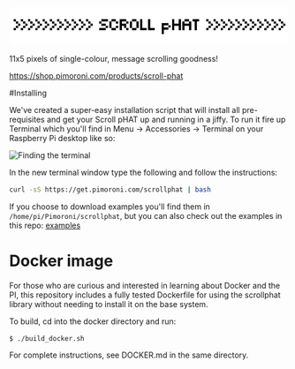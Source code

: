 ![Scroll pHAT](scroll-phat-logo-new.png)

11x5 pixels of single-colour, message scrolling goodness!

https://shop.pimoroni.com/products/scroll-phat

#Installing

We've created a super-easy installation script that will install all pre-requisites and get your Scroll pHAT up and running in a jiffy. To run it fire up Terminal which you'll find in Menu -> Accessories -> Terminal on your Raspberry Pi desktop like so:

![Finding the terminal](terminal.jpg)

In the new terminal window type the following and follow the instructions:

```bash
curl -sS https://get.pimoroni.com/scrollphat | bash
```

If you choose to download examples you'll find them in `/home/pi/Pimoroni/scrollphat`, but you can also check out the examples in this repo: [examples](examples)

# Docker image

For those who are curious and interested in learning about Docker and the PI, this repository includes a fully tested Dockerfile for using the scrollphat library without needing to install it on the base system.

To build, cd into the docker directory and run:

```
$ ./build_docker.sh
```

For complete instructions, see DOCKER.md in the same directory.
